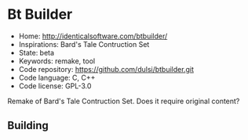 # Bt Builder

- Home: http://identicalsoftware.com/btbuilder/
- Inspirations: Bard's Tale Contruction Set
- State: beta
- Keywords: remake, tool
- Code repository: https://github.com/dulsi/btbuilder.git
- Code language: C, C++
- Code license: GPL-3.0

Remake of Bard's Tale Contruction Set.
Does it require original content?

## Building
